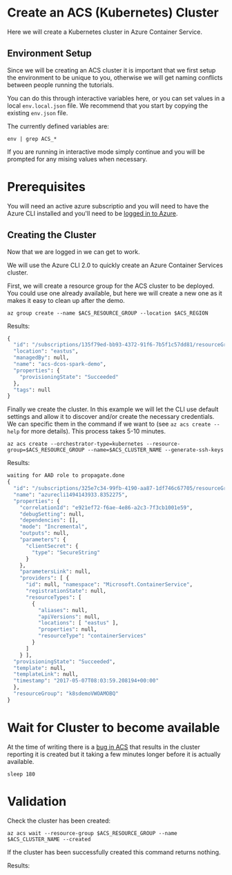 # Create an ACS (Kubernetes) Cluster

Here we will create a Kubernetes cluster in Azure Container Service.

## Environment Setup

Since we will be creating an ACS cluster it is important that we first
setup the environment to be unique to you, otherwise we will get
naming conflicts between people running the tutorials. 

You can do this through interactive variables here, or you can set
values in a local `env.local.json` file. We recommend that you start
by copying the existing `env.json` file.

The currently defined variables are:

```
env | grep ACS_*
```

If you are running in interactive mode simply continue and you will be
prompted for any mising values when necessary.

# Prerequisites

You will need an active azure subscriptio and you will need to have
the Azure CLI installed and you'll need to
be [logged in to Azure](../../Azure/login/README.md).


## Creating the Cluster

Now that we are logged in we can get to work. 

We will use the Azure CLI 2.0 to quickly create an Azure Container
Services cluster.

First, we will create a resource group for the ACS cluster to be
deployed. You could use one already available, but here we will create
a new one as it makes it easy to clean up after the demo.

```
az group create --name $ACS_RESOURCE_GROUP --location $ACS_REGION
```

Results: 

```Expected_similarity=0.4
{
  "id": "/subscriptions/135f79ed-bb93-4372-91f6-7b5f1c57dd81/resourceGroups/acs-dcos-spark-demo",
  "location": "eastus",
  "managedBy": null,
  "name": "acs-dcos-spark-demo",
  "properties": {
    "provisioningState": "Succeeded"
  },
  "tags": null
}
```

Finally we create the cluster. In this example we will let the CLI use
default settings and allow it to discover and/or create the necessary
credentials. We can specific them in the command if we want to (see
`az acs create --help` for more details). This process takes 5-10
minutes.

```
az acs create --orchestrator-type=kubernetes --resource-group=$ACS_RESOURCE_GROUP --name=$ACS_CLUSTER_NAME --generate-ssh-keys
```

Results:

```expected_similarity=0.2
waiting for AAD role to propagate.done 
{ 
  "id": "/subscriptions/325e7c34-99fb-4190-aa87-1df746c67705/resourceGroups/k8sdemoVWOAMOBQ/providers/Microsoft.Resources/deployments/azurecli1494143933.8352275",
  "name": "azurecli1494143933.8352275", 
  "properties": { 
    "correlationId": "e921ef72-f6ae-4e86-a2c3-7f3cb1001e59", 
	"debugSetting": null,
    "dependencies": [], 
	"mode": "Incremental", 
	"outputs": null,
    "parameters": { 
	  "clientSecret": { 
	    "type": "SecureString" 
	  } 
	},
    "parametersLink": null, 
	"providers": [ { 
	  "id": null, "namespace": "Microsoft.ContainerService", 
	  "registrationState": null,
      "resourceTypes": [ 
	    { 
		  "aliases": null, 
		  "apiVersions": null,
          "locations": [ "eastus" ], 
		  "properties": null, 
		  "resourceType": "containerServices" 
	    } 
	  ] 
	} ], 
  "provisioningState": "Succeeded",
  "template": null, 
  "templateLink": null, 
  "timestamp": "2017-05-07T08:03:59.208194+00:00" 
  }, 
  "resourceGroup": "k8sdemoVWOAMOBQ" 
}
```

# Wait for Cluster to become available

At the time of writing there is
a [bug in ACS](https://github.com/Azure/ACS/issues/36) that results in
the cluster reporting it is created but it taking a few minutes longer
before it is actually available.

```
sleep 180
```

# Validation

Check the cluster has been created:

```
az acs wait --resource-group $ACS_RESOURCE_GROUP --name $ACS_CLUSTER_NAME --created
```

If the cluster has been successfully created this command returns nothing.

Results:

```
```


